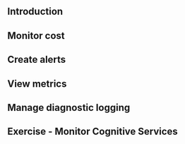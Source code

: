 ## Introduction
## Monitor cost
## Create alerts
## View metrics
## Manage diagnostic logging
## Exercise - Monitor Cognitive Services